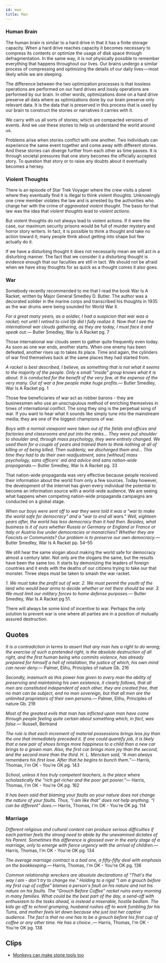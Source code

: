 ```yaml
---
id: man
title: Man
---
```


### Human Brain

The human brain is similar to a hard drive in that it has a finite storage capacity. When a hard drive reaches capacity it becomes necessary to compress its contents or optimize the usage of disk space through defragmentation. In the same way, it is not physically possible to remember everything that happens throughout our lives. Our brains undergo a similar process of compressing and optimizing the details of our daily lives — most likely while we are sleeping.

The difference between the two optimization processes is that lossless operations are performed on our hard drives and lossly operations are performed by our brain. In other words, optimizations done on a hard drive preserve all data where as optimizations done by our brain preserve only relevant data. It is the data that is preserved in this process that is used by our brain to construct the stories or narratives it carries with it.

We carry with us all sorts of stories; which are compacted versions of events. And we use these stories to help us understand the world around us.

Problems arise when stories conflict with one another. Two individuals can experience the same event together and come away with different stories. And these stories can diverge further from each other as time passes. It is through societal pressures that one story becomes the officially accepted story. To question that story or to raise any doubts about it eventually becomes a hersey.

### Violent Thoughts

There is an episode of Star Trek Voyager where the crew visits a planet where they eventually find it is illegal to think violent thoughts. Unknowingly one crew member violates the law and is arrested by the authorities who charge her with the crime of _aggravated violent thought_. The basis for that law was the idea that _violent thoughts lead to violent actions_.

But violent thoughts do not always lead to violent actions. If it were the case, our maximum security prisons would be full of murder mystery and horror story writers. In fact, it is possible to think a thought and take no action toward it; many people think about getting into shape but few actually do it.

If we have a disturbing thought it does not necessarily mean we will act in a disturbing manner. The fact that we consider it a disturbing thought is evidence enough that our faculties are still in tact. We should not be afraid when we have stray thoughts for as quick as a thought comes it also goes.

### War

Somebody recently recommended to me that I read the book War Is A Racket, written by Major General Smedley D. Butler. The author was a decorated solider in the marine corps and transcribed his thoughts in 1935 as the war drums were being sounded for World War II.

<quote><cite>For a great many years, as a soldier, I had a suspicion that war was a racket; not until I retired to civil life did I fully realize it. Now that I see the international war clouds gathering, as they are today, I must face it and speak out.</cite><span>— <author>Butler Smedley, War Is A Racket pg. 7</author></span></quote>

Those international war clouds seem to gather quite frequently even today. As soon as one war ends, another starts. When one enemy has been defeated, another rises up to takes its place. Time and again, the cylinders of war find themselves back at the same places they had started from.

<quote><cite>A racket is best described, I believe, as something that is not what it seems to the majority of the people. Only a small "inside" group knows what it is about. It is conducted for the benefit of the very few, at the expense of the very many. Out of war a few people make huge profits.</cite><span>— <author>Butler Smedley, War Is A Racket pg. 1</author></span></quote>

Those few beneficiaries of war act as robber barons - they are businessmen who use an unscrupulous method of enriching themselves in times of international conflict. The song they sing is the perpetual song of war. If you want to hear what it sounds like simply tune into the mainstream media; they are one of the biggest champions of war.

<quote><cite>Boys with a normal viewpoint were taken out of the fields and offices and factories and classrooms and put into the ranks... They were put shoulder to shoulder and, through mass psychology, they were entirely changed. We used them for a couple of years and trained them to think nothing at all of killing or of being killed. Then suddenly, we discharged them and… This time they had to do their own readjustment, sans [without] mass psychology, sans officers' aid and advice and sans nation-wide propaganda.</cite><span>— <author>Butler Smedley, War Is A Racket pg. 33</author></span></quote>

That nation-wide propaganda was very effective because people received their information about the world from only a few sources. Today however, the development of the internet has given every individual the potential to become an information source with a world-wide audience. We are seeing what happens when competing nation-wide propaganda campaigns are conducted on a global stage.

<quote><cite>When our boys were sent off to war they were told it was a "war to make the world safe for democracy" and a "war to end all wars." Well, eighteen years after, the world has less democracy than it had then. Besides, what business is it of ours whether Russia or Germany or England or France or Italy or Austria live under democracies or monarchies? Whether they are Fascists or Communists? Our problem is to preserve our own democracy.</cite><span>— <author>Butler Smedley, War Is A Racket pp. 54–55</author></span></quote>

We still hear the same slogan about making the world safe for democracy almost a century later. Not only are the slogans the same, but the results have been the same too. It starts by demonizing the leaders of foreign countries and it ends with the deaths of our citizens trying to take our that monster.
Three steps must be taken to smash the war racket.

<quote><cite>1. We must take the profit out of war.
2. We must permit the youth of the land who would bear arms to decide whether or not there should be war.
3. We must limit our military forces to home defense purposes.</cite><span>— <author>Butler Smedley, War Is A Racket pg 51.</author></span></quote>

There will always be some kind of incentive to war. Perhaps the only solution to prevent war is one where all parties are in a position of mutually assured destruction.

Quotes
------

<quote><cite>It is a contradiction in terms to assert that any man has a right to do wrong; the exercise of such a pretended right, is the absolute destruction of all right, and the first human being who commits violence, has already prepared for himself a hell of retailation, the justice of which, his own mind can never deny.</cite><span>— <author>Palmer, Elihu</author>, <book>Principles of nature Gb. 216</book></span></quote>

<quote><cite>Secondly, inasmuch as this power has given to every man the ability of preserving and maintaining his own existence, it clearly follows, that all men are constituted independent of each other, they are created free, that no man can be subject, and no man sovereign, but that all men are the unlimited proprietors of their own persons.</cite><span>— <author>Palmer, Elihu</author>, <book>Principles of nature Gb. 219</book></span></quote>

<quote><cite>Most of the greatest evils that man has inflicted upon man have come through people feeling quite certain about something which, in fact, was false.</cite><span>— <author>Russell, Bertrand</author></span></quote>

<quote><cite>The rule is that each increment of material possessions brings less joy than the one that immediately preceded it. If one could quantify job, it is likely that a new pair of shoes brings more happiness to a child than a new car brings to a grown man. Also, the first car brings more joy than the second, and the second more than the third. H. L. Mencken said, “A man always remembers his first love. After that he begins to bunch them.”</cite><span>— <author>Harris, Thomas</author>, <book>I'm OK - You're OK pg. 143</book></span></quote>

<quote><cite>School, unless it has truly competent teachers, is the place where scholastically the “rich get richer and the poor get poorer.”</cite><span>— <author>Harris, Thomas</author>, <book>I'm OK - You're OK pg. 162</book></span></quote>

<quote><cite>It has been said that blaming your faults on your nature does not change the nature of your faults. Thus, “I am like that” does not help anything. “I can be different” does.</cite><span>— <author>Harris, Thomas</author>, <book>I'm OK - You're OK pg. 114</book></span></quote>

### Marriage

<quote><cite>Different religious and cultural content can produce serious difficulties if each partner feels the strong need to abide by the unexamined dictates of his Parent. Sometimes this difference is glossed over in the early stage of a marriage, only to emerge with fierce urgency with the arrival of children.</cite><span>— <author>Harris, Thomas</author>, <book>I'm OK - You're OK pg. 134</book></span></quote>

<quote><cite>The average marriage contract is a bad one, a fifty-fifty deal with emphasis on the bookkeeping.</cite><span>— <author>Harris, Thomas</author>, <book>I'm OK - You're OK pg. 136</book></span></quote>

<quote><cite>Common relationship wreckers are absolute declarations of “That's the way I am - don't try to change me.” Holding to a rigid “I am a grouch before my first cup of coffee” blames a person's fault on his nature and not his nature on his faults. The “Grouch Before Coffee” racket ruins every morning in many families. What could be the best part of the day, a send-off with enthusiasm to the tasks ahead, is instead a miserable, hostile bedlam. The kids go off to school grumping, husband rushes off to work fumbling for his Tums, and mother feels let down because she just lost her captive audience. The fact is that no one has to be a grouch before his first cup of coffee or any other time. He has a choice..</cite><span>— <author>Harris, Thomas</author>, <book>I'm OK - You're OK pg. 138</book></span></quote>

Clips
-----

-   [Monkeys can make stone tools too](https://www.youtube.com/watch?v=j0jqJUF1nOs)
